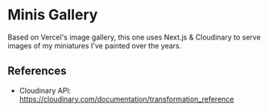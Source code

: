 # Minis Gallery

Based on Vercel's image gallery, this one uses Next.js & Cloudinary to serve images of my miniatures I've painted over the years.

## References

- Cloudinary API: https://cloudinary.com/documentation/transformation_reference
